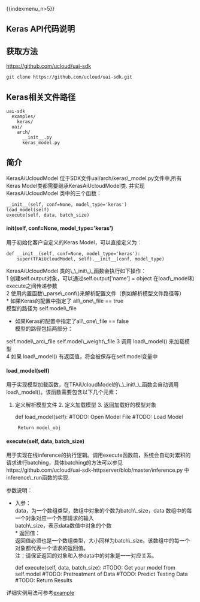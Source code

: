 {{indexmenu_n>5}}

## Keras API代码说明

## 获取方法

<https://github.com/ucloud/uai-sdk>

    git clone https://github.com/ucloud/uai-sdk.git

## Keras相关文件路径

    uai-sdk
      examples/
        keras/
      uai/
        arch/
          __init__.py
          keras_model.py

## 简介

KerasAiUcloudModel 位于SDK文件uai/arch/keras\\\_model.py文件中,所有Keras
Model类都需要继承KerasAiUcloudModel类. 并实现KerasAiUcloudModel 类中的三个函数：

    __init__(self, conf=None, model_type='keras')
    load_model(self) 
    execute(self, data, batch_size)

#### <span class="underline">init</span>(self, conf=None, model\_type='keras')

用于初始化客户自定义的Keras Model，可以直接定义为：

    def __init__(self, conf=None, model_type='keras'):
        super(TFAiUcloudModel, self).__init__(conf, model_type)

KerasAiUcloudModel 类的\\\_\\\_init\\\_\\\_函数会执行如下操作：  
1 创建self.output对象，可以通过self.output\['name'\] = object
在load\\\_model和execute之间传递参数  
2 使用内置函数\\\_parse\\\_conf()来解析配置文件（例如解析模型文件路径等）  
\* 如果Keras的配置中指定了 all\\\_one\\\_file == true  
模型的路径为 self.model\\\_file

  - 如果Keras的配置中指定了all\\\_one\\\_file == false  
    模型的路径包括两部分：

self.model\\\_arc\\\_file self.model\\\_weight\\\_file 3 调用
load\\\_model() 来加载模型  
4 如果 load\\\_model() 有返回值，将会被保存在self.model变量中

#### load\_model(self)

用于实现模型加载函数，在TFAiUcloudModel的\\\_\\\_init\\\_\\\_函数会自动调用load\\\_model()。该函数需要包含以下几个元素：
1. 定义解析模型文件 2. 定义加载模型 3. 返回加载好的模型对象

    def load_model(self):
        #TODO: Open Model File
        #TODO: Load Model
    
        Return model_obj

#### execute(self, data, batch\_size)

用于实现在线inference的执行逻辑。调用execute函数前，系统会自动对累积的请求进行batching，具体batching的方法可以参见https://github.com/ucloud/uai-sdk-httpserver/blob/master/inference.py
中inference\\\_run函数的实现.

参数说明：

  - 入参：  
    data，为一个数组类型，数组中对象的个数为batch\\\_size，data 数组中的每一个对象对应一个外部请求的输入  
    batch\\\_size，表示data数值中对象的个数  
    \* 返回值：  
    返回值必须也是一个数组类型，大小同样为batch\\\_size。该数组中的每一个对象都代表一个请求的返回值。  
    注：请保证返回的对象和入参data中的对象是一一对应关系。  



    def execute(self, data, batch_size):
        #TODO: Get your model from self.model
        #TODO: Pretreatment of Data
        #TODO: Predict Testing Data
        #TODO: Return Results

详细实例用法可参考[example](/ai/uai-inference/guide/keras/example)
